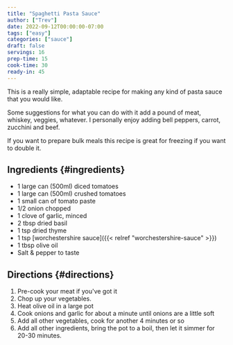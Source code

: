 ```yaml
---
title: "Spaghetti Pasta Sauce"
author: ["Trev"]
date: 2022-09-12T00:00:00-07:00
tags: ["easy"]
categories: ["sauce"]
draft: false
servings: 16
prep-time: 15
cook-time: 30
ready-in: 45
---
```


This is a really simple, adaptable recipe for making any kind of pasta sauce that you would like.

Some suggestions for what you can do with it add a pound of meat, whiskey, veggies, whatever. I personally enjoy adding bell peppers, carrot, zucchini and beef.

If you want to prepare bulk meals this recipe is great for freezing if you want to double it.


## Ingredients {#ingredients}

-   1 large can (500ml) diced tomatoes
-   1 large can (500ml) crushed tomatoes
-   1 small can of tomato paste
-   1/2 onion chopped
-   1 clove of garlic, minced
-   2 tbsp dried basil
-   1 tsp dried thyme
-   1 tsp [worchestershire sauce]({{< relref "worchestershire-sauce" >}})
-   1 tbsp olive oil
-   Salt &amp; pepper to taste


## Directions {#directions}

1.  Pre-cook your meat if you've got it
2.  Chop up your vegetables.
3.  Heat olive oil in a large pot
4.  Cook onions and garlic for about a minute until onions are a little soft
5.  Add all other vegetables, cook for another 4 minutes or so
6.  Add all other ingredients, bring the pot to a boil, then let it simmer for 20-30 minutes.